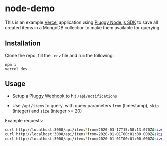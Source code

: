 # node-demo

This is an example [Vercel](https://vercel.com) application using [Pluggy Node.js SDK](https://github.com/pluggyai/pluggy-node) to save all created items in a MongoDB collection to make them available for querying.

## Installation 

Clone the repo, fill the `.env` file and run the following:

```
npm i
vercel dev
```

## Usage

- Setup a [Pluggy Webhook](https://docs.pluggy.ai/#webhooks) to hit `/api/notifications`

- Use `/api/items` to query, with query parameters `from` (timestamp), `skip` (integer) and `size` (integer >= 20)

Example requests:

```bash
curl http://localhost:3000/api/items?from=2020-03-17T15:58:13.070Z&size=5
curl http://localhost:3000/api/items?from=2020-01-01T00:01:00.000Z&skip=100
curl http://localhost:3000/api/items?from=2020-01-01T00:01:00.000Z&size=10&skip=5
```